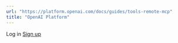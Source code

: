 ```yaml
---
url: "https://platform.openai.com/docs/guides/tools-remote-mcp"
title: "OpenAI Platform"
---
```


Log in [Sign up](https://platform.openai.com/signup)